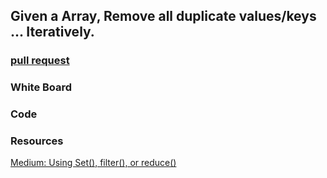 ## Given a Array, Remove all duplicate values/keys ... Iteratively.

### [pull request](https://github.com/Chris-Bortel-401-advanced-javascript/dsa-practice/pull/2)

### White Board
<!-- ![White Board](./max-val-iterative.png) -->

### Code
<!-- ![Code](./code.png) -->

### Resources
[Medium: Using Set(), filter(), or reduce()](https://medium.com/dailyjs/how-to-remove-array-duplicates-in-es6-5daa8789641c)